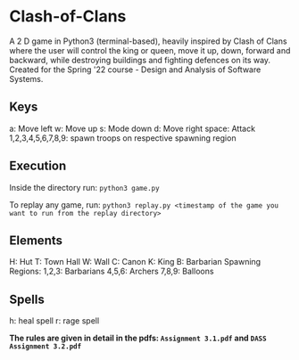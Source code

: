 # Clash-of-Clans

A 2 D game in Python3 (terminal-based), heavily inspired by Clash of Clans where the user will control the king or queen, move it up, down, forward and backward, while destroying buildings and fighting defences on its way. Created for the Spring '22 course - Design and Analysis of Software Systems.

## Keys

a: Move left
w: Move up
s: Mode down
d: Move right
space: Attack
1,2,3,4,5,6,7,8,9: spawn troops on respective spawning region

## Execution

Inside the directory run:
`python3 game.py`

To replay any game, run: `python3 replay.py <timestamp of the game you want to run from the replay directory>`

## Elements

H: Hut
T: Town Hall
W: Wall
C: Canon
K: King
B: Barbarian
Spawning Regions:
1,2,3: Barbarians
4,5,6: Archers
7,8,9: Balloons

## Spells

h: heal spell
r: rage spell

**The rules are given in detail in the pdfs: `Assignment 3.1.pdf` and `DASS Assignment 3.2.pdf`**
